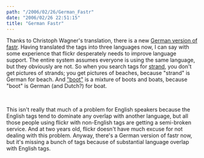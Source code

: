 ```yaml
---
path: "/2006/02/26/German_Fastr" 
date: "2006/02/26 22:51:15" 
title: "German Fastr" 
---
```

<p>Thanks to Christoph Wagner's translation, there is a new <a href="http://randomchaos.com/games/fastr/de/">German version of fastr</a>. Having translated the tags into three languages now, I can say with some experience that flickr desperately needs to improve language support. The entire system assumes everyone is using the same language, but they obviously are not. So when you search tags for <a href="http://flickr.com/photos/tags/strand/interesting/">strand</a>, you don't get pictures of strands; you get pictures of beaches, because "strand" is German for beach. And <a href="http://flickr.com/photos/tags/boot/interesting/">"boot"</a> is a mixture of boots and boats, because "boot" is German (and Dutch?) for boat.</p><br><p>This isn't really that much of a problem for English speakers because the English tags tend to dominate any overlap with another language, but all those people using flickr with non-English tags are getting a semi-broken service. And at two years old, flickr doesn't have much excuse for not dealing with this problem. Anyway, there's a German version of fastr now, but it's missing a bunch of tags because of substantial language overlap with English tags.</p>